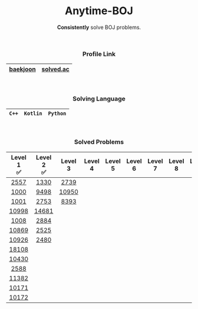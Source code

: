 <div align="center">

# **Anytime-BOJ**
**Consistently** solve BOJ problems.

<br>


### Profile Link
|[baekjoon](https://www.acmicpc.net/user/static_backgwa)|[solved.ac](https://solved.ac/profile/static_backgwa)|
|:-:|:-:|

<br>

### Solving Language
|`C++`|`Kotlin`|`Python`|
|:-:|:-:|:-:|

<br>

### Solved Problems

|Level 1<br>✅|Level 2<br>✅|Level 3<br>|Level 4<br>|Level 5<br>|Level 6<br>|Level 7<br>|Level 8<br>|Level 9<br>|Level 10<br>|
|:-:|:-:|:-:|:-:|:-:|:-:|:-:|:-:|:-:|:-:|
|[2557](https://www.acmicpc.net/problem/2557)|[1330](https://www.acmicpc.net/problem/1330)|[2739](https://www.acmicpc.net/problem/2739)|
|[1000](https://www.acmicpc.net/problem/1000)|[9498](https://www.acmicpc.net/problem/9498)|[10950](https://www.acmicpc.net/problem/10950)|
|[1001](https://www.acmicpc.net/problem/1001)|[2753](https://www.acmicpc.net/problem/2753)|[8393](https://www.acmicpc.net/problem/8393)|
|[10998](https://www.acmicpc.net/problem/10998)|[14681](https://www.acmicpc.net/problem/14681)|
|[1008](https://www.acmicpc.net/problem/1008)|[2884](https://www.acmicpc.net/problem/2884)|
|[10869](https://www.acmicpc.net/problem/10869)|[2525](https://www.acmicpc.net/problem/2525)|
|[10926](https://www.acmicpc.net/problem/10926)|[2480](https://www.acmicpc.net/problem/2480)|
|[18108](https://www.acmicpc.net/problem/18108)|
|[10430](https://www.acmicpc.net/problem/10430)|
|[2588](https://www.acmicpc.net/problem/2588)|
|[11382](https://www.acmicpc.net/problem/11382)|
|[10171](https://www.acmicpc.net/problem/10171)|
|[10172](https://www.acmicpc.net/problem/10172)|

</div>
